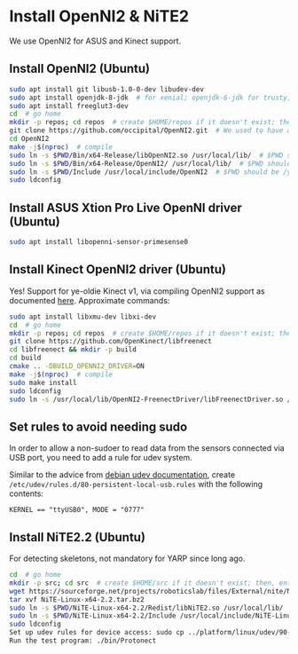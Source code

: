 # Install OpenNI2 & NiTE2

We use OpenNI2 for ASUS and Kinect support.

## Install OpenNI2 (Ubuntu)

```bash
sudo apt install git libusb-1.0-0-dev libudev-dev
sudo apt install openjdk-8-jdk  # for xenial; openjdk-6-jdk for trusty; if not using other java version.
sudo apt install freeglut3-dev
cd  # go home
mkdir -p repos; cd repos  # create $HOME/repos if it doesn't exist; then, enter it
git clone https://github.com/occipital/OpenNI2.git  # We used to have a fork off 6857677beee08e264fc5aeecb1adf647a7d616ab with working copy of Xtion Pro Live OpenNI2 driver.
cd OpenNI2
make -j$(nproc)  # compile
sudo ln -s $PWD/Bin/x64-Release/libOpenNI2.so /usr/local/lib/  # $PWD should be /yourPathTo/OpenNI2
sudo ln -s $PWD/Bin/x64-Release/OpenNI2/ /usr/local/lib/  # $PWD should be /yourPathTo/OpenNI2
sudo ln -s $PWD/Include /usr/local/include/OpenNI2  # $PWD should be /yourPathTo/OpenNI2
sudo ldconfig
```

## Install ASUS Xtion Pro Live OpenNI driver (Ubuntu)

```bash
sudo apt install libopenni-sensor-primesense0 
```

## Install Kinect OpenNI2 driver (Ubuntu)

Yes! Support for ye-oldie Kinect v1, via compiling OpenNI2 support as documented [here](https://github.com/OpenKinect/libfreenect/tree/master/OpenNI2-FreenectDriver). Approximate commands:

```bash
sudo apt install libxmu-dev libxi-dev
cd  # go home
mkdir -p repos; cd repos  # create $HOME/repos if it doesn't exist; then, enter it
git clone https://github.com/OpenKinect/libfreenect
cd libfreenect && mkdir -p build
cd build
cmake .. -DBUILD_OPENNI2_DRIVER=ON
make -j$(nproc)  # compile
sudo make install
sudo ldconfig
sudo ln -s /usr/local/lib/OpenNI2-FreenectDriver/libFreenectDriver.so /usr/local/lib/OpenNI2/Drivers
```

## Set rules to avoid needing sudo

In order to allow a non-sudoer to read data from the sensors connected via USB port, you need to add a rule for udev system. 

Similar to the advice from [debian udev documentation](https://wiki.debian.org/udev), create `/etc/udev/rules.d/80-persistent-local-usb.rules` with the following contents:
```
KERNEL == "ttyUSB0", MODE = "0777"
```

## Install NiTE2.2 (Ubuntu)

For detecting skeletons, not mandatory for YARP since long ago.

```bash
cd  # go home
mkdir -p src; cd src  # create $HOME/src if it doesn't exist; then, enter it
wget https://sourceforge.net/projects/roboticslab/files/External/nite/NiTE-Linux-x64-2.2.tar.bz2
tar xvf NiTE-Linux-x64-2.2.tar.bz2
sudo ln -s $PWD/NiTE-Linux-x64-2.2/Redist/libNiTE2.so /usr/local/lib/  # $PWD should be /yourPathTo/NiTE-Linux-x64-2.2/..
sudo ln -s $PWD/NiTE-Linux-x64-2.2/Include /usr/local/include/NiTE-Linux-x64-2.2  # $PWD should be /yourPathTo/NiTE-Linux-x64-2.2/..
sudo ldconfig
Set up udev rules for device access: sudo cp ../platform/linux/udev/90-kinect2.rules /etc/udev/rules.d/, then replug the Kinect.
Run the test program: ./bin/Protonect
```
